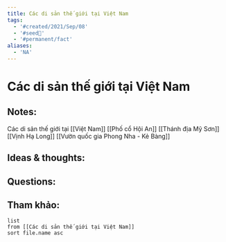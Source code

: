 ```yaml
---
title: Các di sản thế giới tại Việt Nam
tags:
  - '#created/2021/Sep/08'
  - '#seed🥜'
  - '#permanent/fact'
aliases:
  - 'NA'
---
```

# Các di sản thế giới tại Việt Nam

## Notes:
Các di sản thế giới tại [[Việt Nam]]
[[Phố cổ Hội An]]
[[Thánh địa Mỹ Sơn]]
[[Vịnh Hạ Long]]
[[Vườn quốc gia Phong Nha - Kẻ Bàng]]

## Ideas & thoughts:

## Questions:


## Tham khảo:
```dataview
list
from [[Các di sản thế giới tại Việt Nam]]
sort file.name asc
```